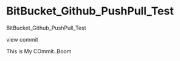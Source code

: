 # BitBucket_Github_PushPull_Test
BitBucket_Github_PushPull_Test

view commit

This is My COmmit..Boom